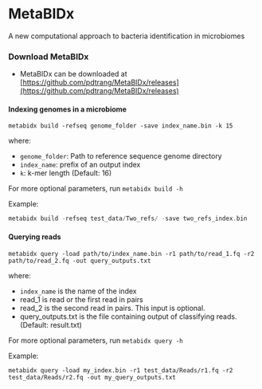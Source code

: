 # MetaBIDx
A new computational approach to bacteria identification in microbiomes


### Download MetaBIDx
- MetaBIDx can be downloaded at [https://github.com/pdtrang/MetaBIDx/releases](https://github.com/pdtrang/MetaBIDx/releases)


#### Indexing genomes in a microbiome 

```
metabidx build -refseq genome_folder -save index_name.bin -k 15
```
where:
- `genome_folder`: Path to reference sequence genome directory
- `index_name`: prefix of an output index
- `k`: k-mer length (Default: 16)

For more optional parameters, run `metabidx build -h`

Example:

```go
metabidx build -refseq test_data/Two_refs/ -save two_refs_index.bin
```

#### Querying reads
```
metabidx query -load path/to/index_name.bin -r1 path/to/read_1.fq -r2 path/to/read_2.fq -out query_outputs.txt
``` 
where:
- `index_name` is the name of the index
- read_1 is read or the first read in pairs
- read_2 is the second read in pairs. This input is optional.
- query_outputs.txt is the file containing output of classifying reads. (Default: result.txt)

For more optional parameters, run `metabidx query -h`

Example:
```
metabidx query -load my_index.bin -r1 test_data/Reads/r1.fq -r2 test_data/Reads/r2.fq -out my_query_outputs.txt
```